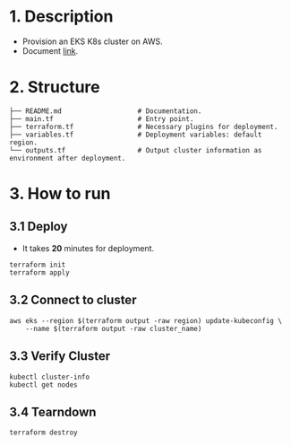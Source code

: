 # 1. Description
- Provision an EKS K8s cluster on AWS.
- Document [link](https://developer.hashicorp.com/terraform/tutorials/kubernetes/eks).

# 2. Structure
```
├── README.md                   # Documentation.
├── main.tf                     # Entry point.
├── terraform.tf                # Necessary plugins for deployment.
├── variables.tf                # Deployment variables: default region.
└── outputs.tf                  # Output cluster information as environment after deployment.
```

# 3. How to run

## 3.1 Deploy
- It takes **20** minutes for deployment.
```shell
terraform init
terraform apply
```

## 3.2 Connect to cluster
```shell
aws eks --region $(terraform output -raw region) update-kubeconfig \
    --name $(terraform output -raw cluster_name)
```

## 3.3 Verify Cluster
```shell
kubectl cluster-info
kubectl get nodes
```

## 3.4 Tearndown
```shell
terraform destroy
```
